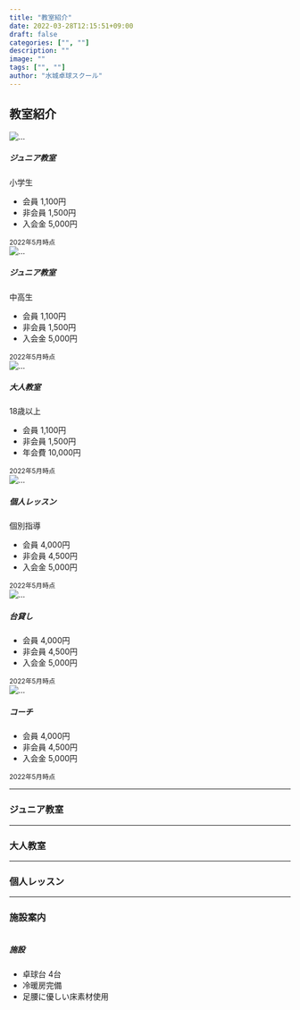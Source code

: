 ```yaml
---
title: "教室紹介"
date: 2022-03-28T12:15:51+09:00
draft: false
categories: ["", ""]
description: ""
image: ""
tags: ["", ""]
author: "水城卓球スクール"
---
```


## 教室紹介

<!-- =======================
Price-1 START -->
<div class="card-group">
    <div class="card">
        <img src="/images/blog/107.jpg" class="card-img-top" alt="...">
        <div class="card-body">
            <h5 class="card-title">ジュニア教室</h5>
            <p class="card-text">小学生</p>
            <ul class="list-group list-group-flush">
            <li class="list-group-item">会員 1,100円</li>
            <li class="list-group-item">非会員 1,500円</li>
            <li class="list-group-item">入会金 5,000円</li>
            </ul>
        </div>
        <div class="card-footer">
            <small class="text-muted">2022年5月時点</small>
        </div>
    </div>
    <div class="card">
        <img src="/images/blog/107.jpg" class="card-img-top" alt="...">
        <div class="card-body">
            <h5 class="card-title">ジュニア教室</h5>
            <p class="card-text">中高生</p>
            <ul class="list-group list-group-flush">
            <li class="list-group-item">会員 1,100円</li>
            <li class="list-group-item">非会員 1,500円</li>
            <li class="list-group-item">入会金 5,000円</li>
            </ul>
        </div>
        <div class="card-footer">
            <small class="text-muted">2022年5月時点</small>
        </div>
    </div>
    <div class="card">
        <img src="/images/blog/106.jpg" class="card-img-top" alt="...">
        <div class="card-body">
            <h5 class="card-title">大人教室</h5>
            <p class="card-text">18歳以上</p>
            <ul class="list-group list-group-flush">
            <li class="list-group-item">会員 1,100円</li>
            <li class="list-group-item">非会員 1,500円</li>
            <li class="list-group-item">年会費 10,000円</li>
            </ul>
        </div>
        <div class="card-footer">
            <small class="text-muted">2022年5月時点</small>
        </div>
    </div>
</div>
<div class="card-group">
    <div class="card">
        <img src="/images/blog/109.jpg" class="card-img-top" alt="...">
        <div class="card-body">
            <h5 class="card-title">個人レッスン</h5>
            <p class="card-text">個別指導</p>
            <ul class="list-group list-group-flush">
            <li class="list-group-item">会員 4,000円</li>
            <li class="list-group-item">非会員 4,500円</li>
            <li class="list-group-item">入会金 5,000円</li>
            </ul>
        </div>
        <div class="card-footer">
            <small class="text-muted">2022年5月時点</small>
        </div>
    </div>
    <div class="card">
        <img src="/images/blog/108.jpg" class="card-img-top" alt="...">
        <div class="card-body">
            <h5 class="card-title">台貸し</h5>
            <p class="card-text"></p>
            <ul class="list-group list-group-flush">
            <li class="list-group-item">会員 4,000円</li>
            <li class="list-group-item">非会員 4,500円</li>
            <li class="list-group-item">入会金 5,000円</li>
            </ul>
        </div>
        <div class="card-footer">
            <small class="text-muted">2022年5月時点</small>
        </div>
    </div>
    <div class="card">
        <img src="/images/blog/111.jpg" class="card-img-top" alt="...">
        <div class="card-body">
            <h5 class="card-title">コーチ</h5>
            <p class="card-text"></p>
            <ul class="list-group list-group-flush">
            <li class="list-group-item">会員 4,000円</li>
            <li class="list-group-item">非会員 4,500円</li>
            <li class="list-group-item">入会金 5,000円</li>
            </ul>
        </div>
        <div class="card-footer">
            <small class="text-muted">2022年5月時点</small>
        </div>
    </div>
</div>
<!-- =======================
Price-1 END -->

<div id="junior" class="pt-4"></div>
<hr />

### ジュニア教室

<div id="adult" class="pt-4"></div>
<hr />

### 大人教室

<div id="personal" class="pt-4"></div>
<hr />

### 個人レッスン

<div id="facility" class="pt-4"></div>
<hr />

### 施設案内

<div class="card bg-transparent mb-4">
	<div class="row">
		<div class="col-md-5">
			<img class="rounded-3" src="/images/blog/100.jpg" alt="">
		</div>
		<div class="col-md-7 mt-3 mt-md-0">
        <div class="card-body">
            <h5 class="card-title">施設</h5>
            <p class="card-text"></p>
            <ul class="list-group list-group-flush">
            <li class="list-group-item">卓球台  4台</li>
            <li class="list-group-item">冷暖房完備</li>
            <li class="list-group-item">足腰に優しい床素材使用</li>
            </ul>
        </div>
        <div class="card-footer">
            <small class="text-muted"></small>
        </div>
		</div>
	</div>
</div>
